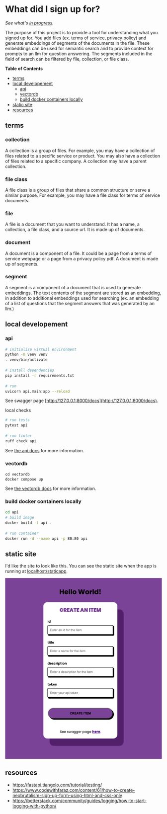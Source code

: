 # What did I sign up for?

*See what's [in progress](./in_progress.md).*

The purpose of this project is to provide a tool for understanding what you signed up for. You add files (ex. terms of service, privacy policy) and generate embeddings of segments of the documents in the file. These embeddings can be used for semantic search and to provide context for prompts to an llm for question answering. The segments included in the field of search can be filtered by file, collection, or file class. 

**Table of Contents**
- [terms](#terms)
- [local developement](#local-developement)
    - [api](#api)
    - [vectordb](#vectordb)
    - [build docker containers locally](#build-docker-containers-locally)
- [static site](#static-site)
- [resources](#resources)

## terms
### collection
A collection is a group of files. For example, you may have a collection of files related to a specific service or product. You may also have a collection of files related to a specific company. A collection may have a parent collection.

### file class
A file class is a group of files that share a common structure or serve a similar purpose. For example, you may have a file class for terms of service documents.

### file
A file is a document that you want to understand. It has a name, a collection, a file class, and a source url. It is made up of documents.

### document
A document is a component of a file. It could be a page from a terms of service webpage or a page from a privacy policy pdf. A document is made up of segments.

### segment
A segment is a component of a document that is used to generate embeddings. The text contents of the segment are stored as an embedding, in addition to additional embeddings used for searching (ex. an embedding of a list of questions that the segment answers that was generated by an llm.)

## local developement

### api
```bash
# initialize virtual environment
python -m venv venv
. venv/bin/activate

# install dependencies
pip install -r requirements.txt

# run
uvicorn api.main:app --reload
```

See swagger page [http://127.0.0.1:8000/docs](http://127.0.0.1:8000/docs).

local checks
```bash
# run tests
pytest api

# run linter
ruff check api
```

See [the api docs](./api/index.md) for more information.

### vectordb
```
cd vectordb
docker compose up
```

See [the vectordb docs](./vectordb/index.md) for more information.

### build docker containers locally
```bash
cd api
# build image
docker build -t api .

# run container
docker run -d --name api -p 80:80 api
```

## static site
I'd like the site to look like this. You can see the static site when the app is running at [localhost/staticapp](http://localhost/staticapp).

![site-screenshot](./.assets/site-screenshot.png)

## resources
- https://fastapi.tiangolo.com/tutorial/testing/
- https://www.codewithfaraz.com/content/61/how-to-create-neobrutalism-sign-up-form-using-html-and-css-only
- https://betterstack.com/community/guides/logging/how-to-start-logging-with-python/